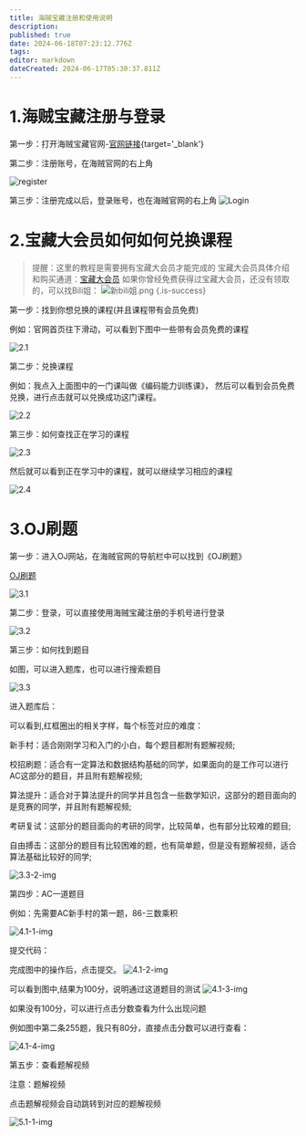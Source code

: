 ```yaml
---
title: 海贼宝藏注册和使用说明
description: 
published: true
date: 2024-06-18T07:23:12.776Z
tags: 
editor: markdown
dateCreated: 2024-06-17T05:30:37.811Z
---
```


# 1.海贼宝藏注册与登录

第一步：打开海贼宝藏官网-[官网链接](https://www.haizeix.com/){target='_blank'}

第二步：注册账号，在海贼官网的右上角

![register](img/1.2-img.png)

第三步：注册完成以后，登录账号，也在海贼官网的右上角
![Login](img/1.3-img.jpg)

# 2.宝藏大会员如何如何兑换课程

> 提醒：这里的教程是需要拥有宝藏大会员才能完成的
宝藏大会员具体介绍和购买通道：[宝藏大会员](https://www.haizeix.com/vip)
如果你曾经免费获得过宝藏大会员，还没有领取的，可以找Bili姐：
![新bili姐.png](/images/新bili姐.png)
{.is-success}

第一步：找到你想兑换的课程(并且课程带有会员免费)

例如：官网首页往下滑动，可以看到下图中一些带有会员免费的课程

![2.1](img/2.1-img.jpg)

第二步：兑换课程

例如：我点入上面图中的一门课叫做《编码能力训练课》，
然后可以看到会员免费兑换，进行点击就可以兑换成功这门课程。

![2.2](img/2.2-img.jpg)

第三步：如何查找正在学习的课程

![2.3](img/2.3-img.jpg)

然后就可以看到正在学习中的课程，就可以继续学习相应的课程

![2.4](img/2.4-img.jpg)

# 3.OJ刷题

第一步：进入OJ网站，在海贼官网的导航栏中可以找到《OJ刷题》

[OJ刷题](https://oj.haizeix.com/)

![3.1](img/3.1-img.jpg)

第二步：登录，可以直接使用海贼宝藏注册的手机号进行登录

![3.2](img/3.2-img.jpg)

第三步：如何找到题目

如图，可以进入题库，也可以进行搜索题目

![3.3](img/3.3-img.jpg)

进入题库后：

可以看到,红框圈出的相关字样，每个标签对应的难度：

新手村：适合刚刚学习和入门的小白，每个题目都附有题解视频;

校招刷题：适合有一定算法和数据结构基础的同学，如果面向的是工作可以进行AC这部分的题目，并且附有题解视频;

算法提升：适合对于算法提升的同学并且包含一些数学知识，这部分的题目面向的是竞赛的同学，并且附有题解视频;

考研复试：这部分的题目面向的考研的同学，比较简单，也有部分比较难的题目;

自由搏击：这部分的题目有比较困难的题，也有简单题，但是没有题解视频，适合算法基础比较好的同学;


![3.3-2-img](img/3.3-2-img.jpg)

第四步：AC一道题目

例如：先需要AC新手村的第一题，86-三数乘积

![4.1-1-img](img/4.1-1-img.jpg)

提交代码：

完成图中的操作后，点击提交。
![4.1-2-img](img/4.1-2-img.jpg)

可以看到图中,结果为100分，说明通过这道题目的测试
![4.1-3-img](img/4.1-3-img.jpg)

如果没有100分，可以进行点击分数查看为什么出现问题

例如图中第二条255题，我只有80分，直接点击分数可以进行查看：

![4.1-4-img](img/4.1-4-img.jpg)

第五步：查看题解视频

注意：题解视频

点击题解视频会自动跳转到对应的题解视频

![5.1-1-img](img/5.1-1-img.jpg)


















